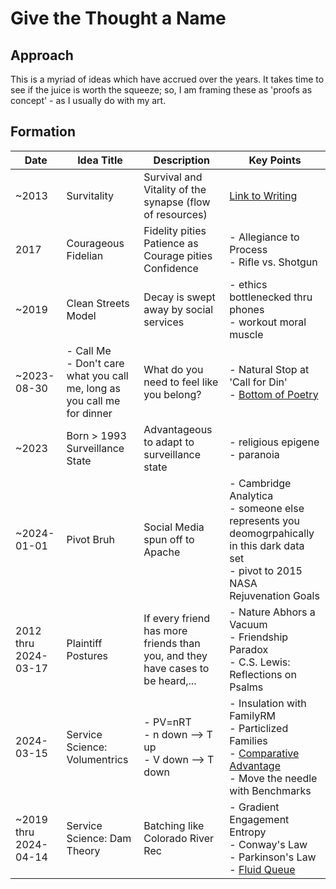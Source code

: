 # Give the Thought a Name

## Approach

This is a myriad of ideas which have accrued over the years. It takes time to see if the juice is worth the squeeze; so, I am framing these as 'proofs as concept' - as I usually do with my art.


## Formation

| Date | Idea Title | Description | Key Points |
|----------|----------|----------|----------|
| ~2013   | Survitality   | Survival and Vitality of the synapse (flow of resources)   | [Link to Writing](https://perrydime.com/survivtality.html)   |
| 2017  | Courageous Fidelian   | Fidelity pities Patience as Courage pities Confidence | - Allegiance to Process<br>- Rifle vs. Shotgun   |
| ~2019  | Clean Streets Model   | Decay is swept away by social services | - ethics bottlenecked thru phones<br>- workout moral muscle   |
| ~2023-08-30  | - Call Me<br>- Don't care what you call me, long as you call me for dinner   | What do you need to feel like you belong? | - Natural Stop at 'Call for Din'<br>- [Bottom of Poetry](https://perrydime.com/poetry.html)  |
| ~2023  | Born > 1993 Surveillance State   | Advantageous to adapt to surveillance state | - religious epigene<br>- paranoia   |
| ~2024-01-01  | Pivot Bruh   | Social Media spun off to Apache | - Cambridge Analytica<br>- someone else represents you deomogrpahically in this dark data set<br>- pivot to 2015 NASA Rejuvenation Goals   |
| 2012 thru 2024-03-17  | Plaintiff Postures   | If every friend has more friends than you, and they have cases to be heard,... | - Nature Abhors a Vacuum<br>- Friendship Paradox<br>- C.S. Lewis: Reflections on Psalms   |
| 2024-03-15  | Service Science: Volumentrics   | - PV=nRT<br>- n down --> T up<br>- V down --> T down | - Insulation with FamilyRM<br>- Particlized Families<br>- [Comparative Advantage](https://en.wikipedia.org/wiki/Comparative_advantage)<br>- Move the needle with Benchmarks   |
| ~2019 thru 2024-04-14  | Service Science: Dam Theory   | Batching like Colorado River Rec | - Gradient Engagement Entropy<br>- Conway's Law<br>- Parkinson's Law<br>- [Fluid Queue](https://en.wikipedia.org/wiki/Fluid_queue)   |
